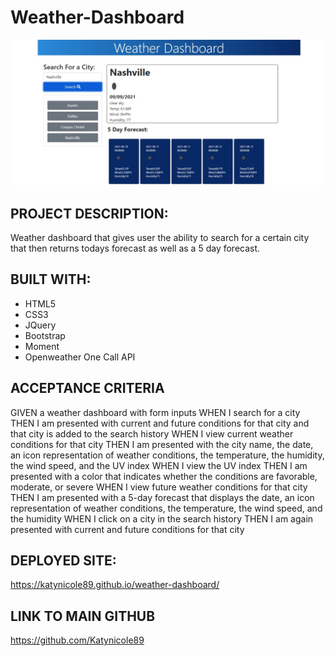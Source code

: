 # Weather-Dashboard

![Screenshot](Screenshot.jpg)

## PROJECT DESCRIPTION:
Weather dashboard that gives user the ability to search for a certain city that then returns todays forecast as well as a 5 day forecast. 

## BUILT WITH:
* HTML5
* CSS3
* JQuery
* Bootstrap
* Moment
* Openweather One Call API

## ACCEPTANCE CRITERIA 
GIVEN a weather dashboard with form inputs
WHEN I search for a city
THEN I am presented with current and future conditions for that city and that city is added to the search history
WHEN I view current weather conditions for that city
THEN I am presented with the city name, the date, an icon representation of weather conditions, the temperature, the humidity, the wind speed, and the UV index
WHEN I view the UV index
THEN I am presented with a color that indicates whether the conditions are favorable, moderate, or severe
WHEN I view future weather conditions for that city
THEN I am presented with a 5-day forecast that displays the date, an icon representation of weather conditions, the temperature, the wind speed, and the humidity
WHEN I click on a city in the search history
THEN I am again presented with current and future conditions for that city


## DEPLOYED SITE:
https://katynicole89.github.io/weather-dashboard/

## LINK TO MAIN GITHUB
https://github.com/Katynicole89